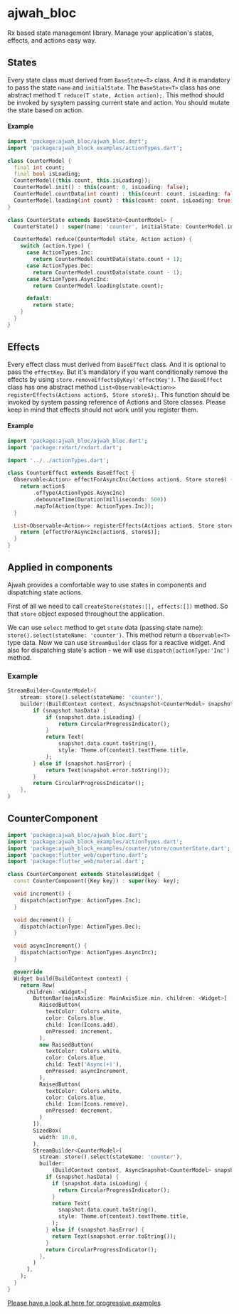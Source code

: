 # ajwah_bloc
Rx based state management library. Manage your application's states, effects, and actions easy way.

## States
Every state class must derived from `BaseState<T>` class. And it is mandatory to pass the
state `name` and `initialState`. The `BaseState<T>` class has one abstract method `T reduce(T state, Action action);`. This method should be invoked by sysytem passing current state and action. You should mutate the state based on action.

#### Example
```dart
import 'package:ajwah_bloc/ajwah_bloc.dart';
import 'package:ajwah_block_examples/actionTypes.dart';

class CounterModel {
  final int count;
  final bool isLoading;
  CounterModel({this.count, this.isLoading});
  CounterModel.init() : this(count: 0, isLoading: false);
  CounterModel.countData(int count) : this(count: count, isLoading: false);
  CounterModel.loading(int count) : this(count: count, isLoading: true);
}

class CounterState extends BaseState<CounterModel> {
  CounterState() : super(name: 'counter', initialState: CounterModel.init());

  CounterModel reduce(CounterModel state, Action action) {
    switch (action.type) {
      case ActionTypes.Inc:
        return CounterModel.countData(state.count + 1);
      case ActionTypes.Dec:
        return CounterModel.countData(state.count - 1);
      case ActionTypes.AsyncInc:
        return CounterModel.loading(state.count);

      default:
        return state;
    }
  }
}

```


## Effects
Every effect class must derived from `BaseEffect` class. And it is optional to pass the
`effectKey`. But it's mandatory if you want conditionally remove the effects by using
`store.removeEffectsByKey('effectKey')`. The `BaseEffect` class has one abstract method `List<Observable<Action>> registerEffects(Actions action$, Store store$);`. This function should be invoked by system passing reference of Actions and Store classes. Please keep in mind that effects should not work until you register them.

#### Example
```dart
import 'package:ajwah_bloc/ajwah_bloc.dart';
import 'package:rxdart/rxdart.dart';

import '../../actionTypes.dart';

class CounterEffect extends BaseEffect {
  Observable<Action> effectForAsyncInc(Actions action$, Store store$) {
    return action$
        .ofType(ActionTypes.AsyncInc)
        .debounceTime(Duration(milliseconds: 500))
        .mapTo(Action(type: ActionTypes.Inc));
  }

  List<Observable<Action>> registerEffects(Actions action$, Store store$) {
    return [effectForAsyncInc(action$, store$)];
  }
}

```


## Applied in components
Ajwah provides a comfortable way to use states in components and dispatching state actions.

First of all we need to call `createStore(states:[], effects:[])` method. So that `store` object exposed throughout the application.

We can use `select` method to get `state` data (passing state name): `store().select(stateName: 'counter')`.
This method return a `Observable<T>` type data. Now we can use `StreamBuilder` class for a reactive widget.
And also for dispatching state's action - we will use `dispatch(actionType:'Inc')` method.

### Example

```dart
StreamBuilder<CounterModel>(
    stream: store().select(stateName: 'counter'),
    builder:(BuildContext context, AsyncSnapshot<CounterModel> snapshot) {
        if (snapshot.hasData) {
            if (snapshot.data.isLoading) {
                return CircularProgressIndicator();
            }
            return Text(
                snapshot.data.count.toString(),
                style: Theme.of(context).textTheme.title,
            );
        } else if (snapshot.hasError) {
            return Text(snapshot.error.toString());
        }
        return CircularProgressIndicator();
    },
)            
```
## CounterComponent
```dart
import 'package:ajwah_bloc/ajwah_bloc.dart';
import 'package:ajwah_block_examples/actionTypes.dart';
import 'package:ajwah_block_examples/counter/store/counterState.dart';
import 'package:flutter_web/cupertino.dart';
import 'package:flutter_web/material.dart';

class CounterComponent extends StatelessWidget {
  const CounterComponent({Key key}) : super(key: key);

  void increment() {
    dispatch(actionType: ActionTypes.Inc);
  }

  void decrement() {
    dispatch(actionType: ActionTypes.Dec);
  }

  void asyncIncrement() {
    dispatch(actionType: ActionTypes.AsyncInc);
  }

  @override
  Widget build(BuildContext context) {
    return Row(
      children: <Widget>[
        ButtonBar(mainAxisSize: MainAxisSize.min, children: <Widget>[
          RaisedButton(
            textColor: Colors.white,
            color: Colors.blue,
            child: Icon(Icons.add),
            onPressed: increment,
          ),
          new RaisedButton(
            textColor: Colors.white,
            color: Colors.blue,
            child: Text('Async(+)'),
            onPressed: asyncIncrement,
          ),
          RaisedButton(
            textColor: Colors.white,
            color: Colors.blue,
            child: Icon(Icons.remove),
            onPressed: decrement,
          )
        ]),
        SizedBox(
          width: 10.0,
        ),
        StreamBuilder<CounterModel>(
          stream: store().select(stateName: 'counter'),
          builder:
              (BuildContext context, AsyncSnapshot<CounterModel> snapshot) {
            if (snapshot.hasData) {
              if (snapshot.data.isLoading) {
                return CircularProgressIndicator();
              }
              return Text(
                snapshot.data.count.toString(),
                style: Theme.of(context).textTheme.title,
              );
            } else if (snapshot.hasError) {
              return Text(snapshot.error.toString());
            }
            return CircularProgressIndicator();
          },
        )
      ],
    );
  }
}

```

[Please have a look at here for progressive examples](https://github.com/JUkhan/ajwah_bloc_dart/tree/master/ajwah_block_examples)
